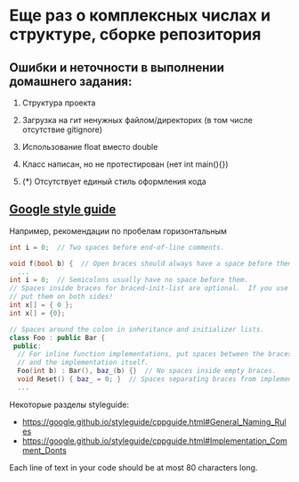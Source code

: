 # Еще раз о комплексных числах и структуре, сборке репозитория

## Ошибки и неточности в выполнении домашнего задания:

1. Структура проекта 

2. Загрузка на гит ненужных файлом/директорих (в том числе отсутствие gitignore)

3. Использование float вместо double

4. Класс написан, но не протестирован (нет int main(){})

5. (*) Отсутствует единый стиль оформления кода 

## <a id="oop3"></a>[Google style guide](https://google.github.io/styleguide/cppguide.html)

Например, рекомендации по пробелам горизонтальным
```cpp
int i = 0;  // Two spaces before end-of-line comments.

void f(bool b) {  // Open braces should always have a space before them.
  ...
int i = 0;  // Semicolons usually have no space before them.
// Spaces inside braces for braced-init-list are optional.  If you use them,
// put them on both sides!
int x[] = { 0 };
int x[] = {0};

// Spaces around the colon in inheritance and initializer lists.
class Foo : public Bar {
 public:
  // For inline function implementations, put spaces between the braces
  // and the implementation itself.
  Foo(int b) : Bar(), baz_(b) {}  // No spaces inside empty braces.
  void Reset() { baz_ = 0; }  // Spaces separating braces from implementation.
  ...
```
Некоторые разделы styleguide:
* https://google.github.io/styleguide/cppguide.html#General_Naming_Rules
* https://google.github.io/styleguide/cppguide.html#Implementation_Comment_Donts

Each line of text in your code should be at most 80 characters long.
